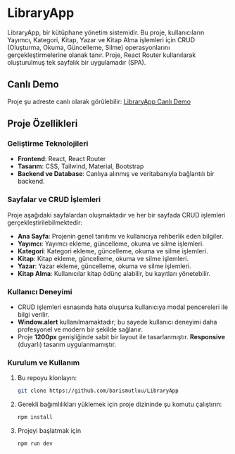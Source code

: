 # LibraryApp

LibraryApp, bir kütüphane yönetim sistemidir. Bu proje, kullanıcıların Yayımcı, Kategori, Kitap, Yazar ve Kitap Alma işlemleri için CRUD (Oluşturma, Okuma, Güncelleme, Silme) operasyonlarını gerçekleştirmelerine olanak tanır. Proje, React Router kullanılarak oluşturulmuş tek sayfalık bir uygulamadır (SPA).

## Canlı Demo

Proje şu adreste canlı olarak görülebilir: [LibraryApp Canlı Demo](https://amazing-zuccutto-1606de.netlify.app/)

## Proje Özellikleri

### Geliştirme Teknolojileri

- **Frontend**: React, React Router
- **Tasarım**: CSS, Tailwind, Material, Bootstrap
- **Backend ve Database**: Canlıya alınmış ve veritabanıyla bağlantılı bir backend.

### Sayfalar ve CRUD İşlemleri

Proje aşağıdaki sayfalardan oluşmaktadır ve her bir sayfada CRUD işlemleri gerçekleştirilebilmektedir:

- **Ana Sayfa**: Projenin genel tanıtımı ve kullanıcıya rehberlik eden bilgiler.
- **Yayımcı**: Yayımcı ekleme, güncelleme, okuma ve silme işlemleri.
- **Kategori**: Kategori ekleme, güncelleme, okuma ve silme işlemleri.
- **Kitap**: Kitap ekleme, güncelleme, okuma ve silme işlemleri.
- **Yazar**: Yazar ekleme, güncelleme, okuma ve silme işlemleri.
- **Kitap Alma**: Kullanıcılar kitap ödünç alabilir, bu kayıtları yönetebilir.

### Kullanıcı Deneyimi

- CRUD işlemleri esnasında hata oluşursa kullanıcıya modal pencereleri ile bilgi verilir.
- **Window.alert** kullanılmamaktadır; bu sayede kullanıcı deneyimi daha profesyonel ve modern bir şekilde sağlanır.
- Proje **1200px** genişliğinde sabit bir layout ile tasarlanmıştır. **Responsive** (duyarlı) tasarım uygulanmamıştır.

### Kurulum ve Kullanım

1. Bu repoyu klonlayın:
   ```bash
   git clone https://github.com/barismutluu/LibraryApp
   ```
2. Gerekli bağımlılıkları yüklemek için proje dizininde şu komutu çalıştırın:

   ```bash
   npm install
   ```

3. Projeyi başlatmak için

   ```bash
   npm run dev
   ```
